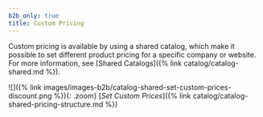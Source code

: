 ```yaml
---
b2b_only: true
title: Custom Pricing
---
```


Custom pricing is available by using a shared catalog, which make it possible to set different product pricing for a specific company or website. For more information, see [Shared Catalogs]({% link catalog/catalog-shared.md %}).

![]({% link images/images-b2b/catalog-shared-set-custom-prices-discount.png %}){: .zoom}
[_Set Custom Prices_]({% link catalog/catalog-shared-pricing-structure.md %})
